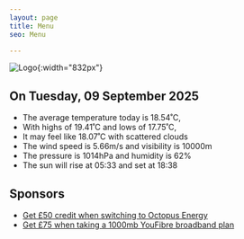 ```yaml
---
layout: page
title: Menu
seo: Menu

---
```


![Logo](/images/logo.jpg){:width="832px"}

<!-- weather_marker starts -->
## On Tuesday, 09 September 2025

- The average temperature today is 18.54˚C,
- With highs of 19.41˚C and lows of 17.75˚C,
- It may feel like 18.07˚C with scattered clouds
- The wind speed is 5.66m/s and visibility is 10000m
- The pressure is 1014hPa and humidity is 62%
- The sun will rise at 05:33 and set at 18:38

<!-- weather_marker ends -->

## Sponsors

- [Get £50 credit when switching to Octopus Energy](https://bit.ly/3oD1nnS)
- [Get £75 when taking a 1000mb YouFibre broadband plan](https://aklam.io/91zWhU?)

